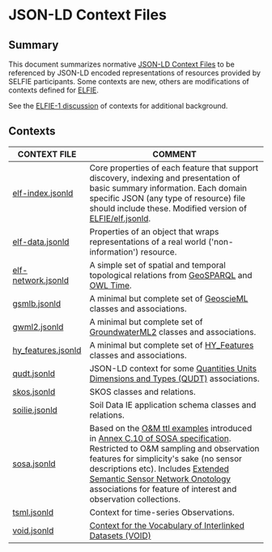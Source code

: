 # JSON-LD Context Files

## Summary
This document summarizes normative [JSON-LD Context
Files](https://www.w3.org/TR/json-ld/#the-context) to be referenced by
JSON-LD encoded representations of resources provided by SELFIE participants.
Some contexts are new, others are modifications of contexts defined for 
[ELFIE](https://github.com/opengeospatial/ELFIE).  

See the [ELFIE-1 discussion](https://opengeospatial.github.io/ELFIE/json-ld/)
of contexts for additional background.

## Contexts

| CONTEXT FILE | COMMENT | 
| ------------ | ------- | 
| [elf-index.jsonld](https://opengeospatial.github.io/ELFIE/contexts/elfie-2/elf-index.jsonld) | Core properties of each feature that support discovery, indexing and presentation of basic summary information. Each domain specific JSON (any type of resource) file should include these. Modified version of [ELFIE/elf.jsonld](https://opengeospatial.github.io/ELFIE/json-ld/elf.jsonld).  |
| [elf-data.jsonld](https://opengeospatial.github.io/ELFIE/contexts/elfie-2/elf-data.jsonld) | Properties of an object that wraps representations of a real world ('non-information') resource. |
| [elf-network.jsonld](https://opengeospatial.github.io/ELFIE/contexts/elfie-2/elf-network.jsonld) | A simple set of spatial and temporal topological relations from [GeoSPARQL](https://www.opengeospatial.org/standards/geosparql) and [OWL Time](https://www.w3.org/TR/owl-time/). |
| [gsmlb.jsonld](https://opengeospatial.github.io/ELFIE/contexts/elfie-2/gsmlb.jsonld) | A minimal but complete set of [GeoscieML](https://www.opengeospatial.org/standards/geosciml) classes and associations. |
| [gwml2.jsonld](https://opengeospatial.github.io/ELFIE/contexts/elfie-2/gwml2.jsonld) | A minimal but complete set of [GroundwaterML2](https://www.opengeospatial.org/standards/gwml2) classes and associations. |
| [hy_features.jsonld](https://opengeospatial.github.io/ELFIE/contexts/elfie-2/hy_features.jsonld) | A minimal but complete set of [HY\_Features](https://www.opengeospatial.org/standards/waterml) classes and associations. |
| [qudt.jsonld](https://opengeospatial.github.io/ELFIE/contexts/elfie-2/qudt.jsonld) | JSON-LD context for some [Quantities Units Dimensions and Types (QUDT)](http://qudt.org/) associations. |
| [skos.jsonld](https://opengeospatial.github.io/ELFIE/contexts/elfie-2/skos.jsonld) | SKOS classes and relations. |
| [soilie.jsonld](https://opengeospatial.github.io/ELFIE/contexts/elfie-2/soilie.jsonld) | Soil Data IE application schema classes and relations. |
| [sosa.jsonld](https://opengeospatial.github.io/ELFIE/contexts/elfie-2/sosa.jsonld) | Based on the [O&M ttl examples](https://www.w3.org/TR/vocab-ssn/integrated/examples/om-20.ttl) introduced in [Annex C.10 of SOSA specification](https://www.w3.org/TR/vocab-ssn/#omxml-examples). Restricted to O&M sampling and observation features for simplicity's sake (no sensor descriptions etc). Includes [Extended Semantic Sensor Network Onotology](https://www.w3.org/TR/vocab-ssn-ext/) associations for feature of interest and observation collections. |
| [tsml.jsonld](https://opengeospatial.github.io/ELFIE/contexts/elfie-2/tsml.jsonld) | Context for time-series Observations. |
| [void.jsonld](https://opengeospatial.github.io/ELFIE/contexts/elfie-2/void.jsonld) | [Context for the Vocabulary of Interlinked Datasets (VOID)](http://rdfs.org/ns/void) |
